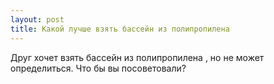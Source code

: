 ```yaml
---
layout: post 
title: Какой лучше взять бассейн из полипропилена 
--- 
```

Друг хочет взять бассейн из полипропилена , но не может определиться. Что бы вы посоветовали?
